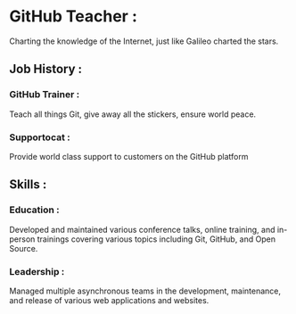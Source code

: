 # GitHub Teacher :

Charting the knowledge of the Internet, just like Galileo charted the stars.

## Job History :

### GitHub Trainer :

Teach all things Git, give away all the stickers, ensure world peace.

### Supportocat :

Provide world class support to customers on the GitHub platform

## Skills :

### Education :

Developed and maintained various conference talks, online training, and in-person trainings covering various topics including Git, GitHub, and Open Source.

### Leadership :

Managed multiple asynchronous teams in the development, maintenance, and release of various web applications and websites.
